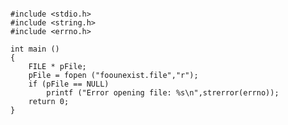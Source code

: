 <!-- TITLE: Errno -->
<!-- SUBTITLE: A quick summary of Errno -->


```c_cpp

#include <stdio.h>
#include <string.h>
#include <errno.h>

int main ()
{
    FILE * pFile;
    pFile = fopen ("foounexist.file","r");
    if (pFile == NULL)
        printf ("Error opening file: %s\n",strerror(errno));
    return 0;
}
```
